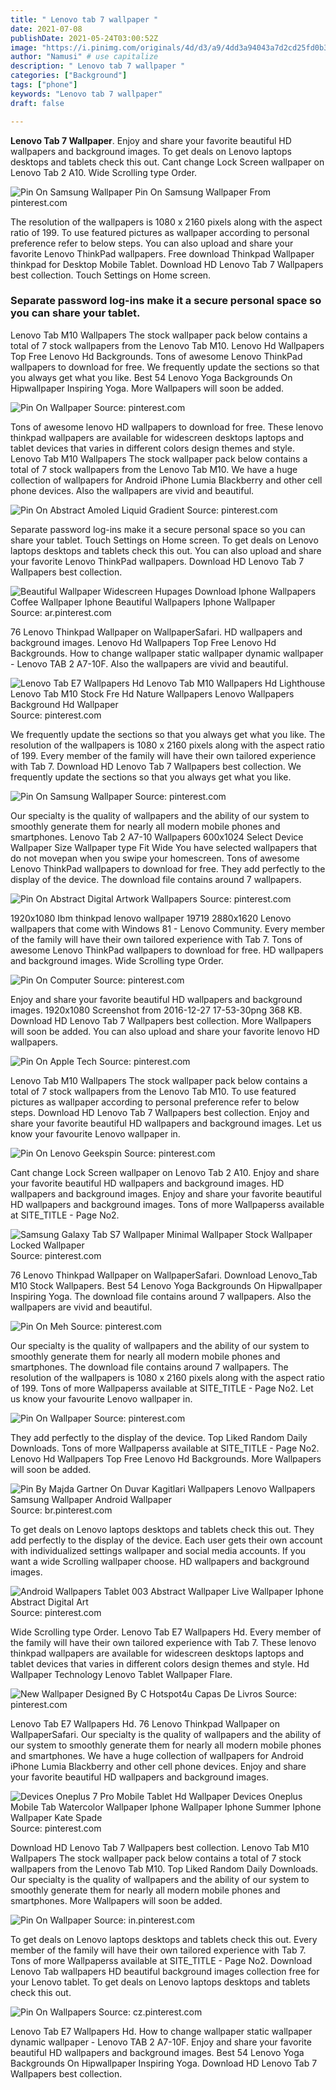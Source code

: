```yaml
---
title: " Lenovo tab 7 wallpaper "
date: 2021-07-08
publishDate: 2021-05-24T03:00:52Z
image: "https://i.pinimg.com/originals/4d/d3/a9/4dd3a94043a7d2cd25fd0b373ad5af43.jpg"
author: "Namusi" # use capitalize
description: " Lenovo tab 7 wallpaper "
categories: ["Background"]
tags: ["phone"]
keywords: "Lenovo tab 7 wallpaper"
draft: false

---
```



**Lenovo Tab 7 Wallpaper**. Enjoy and share your favorite beautiful HD wallpapers and background images. To get deals on Lenovo laptops desktops and tablets check this out. Cant change Lock Screen wallpaper on Lenovo Tab 2 A10. Wide Scrolling type Order.

![Pin On Samsung Wallpaper](https://i.pinimg.com/736x/5b/c7/eb/5bc7eb2be120aa713a80e9b00178e629.jpg "Pin On Samsung Wallpaper")
Pin On Samsung Wallpaper From pinterest.com


The resolution of the wallpapers is 1080 x 2160 pixels along with the aspect ratio of 199. To use featured pictures as wallpaper according to personal preference refer to below steps. You can also upload and share your favorite Lenovo ThinkPad wallpapers. Free download Thinkpad Wallpaper thinkpad for Desktop Mobile Tablet. Download HD Lenovo Tab 7 Wallpapers best collection. Touch Settings on Home screen.

### Separate password log-ins make it a secure personal space so you can share your tablet.

Lenovo Tab M10 Wallpapers The stock wallpaper pack below contains a total of 7 stock wallpapers from the Lenovo Tab M10. Lenovo Hd Wallpapers Top Free Lenovo Hd Backgrounds. Tons of awesome Lenovo ThinkPad wallpapers to download for free. We frequently update the sections so that you always get what you like. Best 54 Lenovo Yoga Backgrounds On Hipwallpaper Inspiring Yoga. More Wallpapers will soon be added.


![Pin On Wallpaper](https://i.pinimg.com/originals/a7/cf/9e/a7cf9e4918913d9ddf9d9c04e4d73880.jpg "Pin On Wallpaper")
Source: pinterest.com

Tons of awesome lenovo HD wallpapers to download for free. These lenovo thinkpad wallpapers are available for widescreen desktops laptops and tablet devices that varies in different colors design themes and style. Lenovo Tab M10 Wallpapers The stock wallpaper pack below contains a total of 7 stock wallpapers from the Lenovo Tab M10. We have a huge collection of wallpapers for Android iPhone Lumia Blackberry and other cell phone devices. Also the wallpapers are vivid and beautiful.

![Pin On Abstract Amoled Liquid Gradient](https://i.pinimg.com/originals/02/cc/0d/02cc0d70045853f67f9243a92e98255a.jpg "Pin On Abstract Amoled Liquid Gradient")
Source: pinterest.com

Separate password log-ins make it a secure personal space so you can share your tablet. Touch Settings on Home screen. To get deals on Lenovo laptops desktops and tablets check this out. You can also upload and share your favorite Lenovo ThinkPad wallpapers. Download HD Lenovo Tab 7 Wallpapers best collection.

![Beautiful Wallpaper Widescreen Hupages Download Iphone Wallpapers Coffee Wallpaper Iphone Beautiful Wallpapers Iphone Wallpaper](https://i.pinimg.com/originals/1d/ae/ca/1daeca0a446496328630f0f071572d24.jpg "Beautiful Wallpaper Widescreen Hupages Download Iphone Wallpapers Coffee Wallpaper Iphone Beautiful Wallpapers Iphone Wallpaper")
Source: ar.pinterest.com

76 Lenovo Thinkpad Wallpaper on WallpaperSafari. HD wallpapers and background images. Lenovo Hd Wallpapers Top Free Lenovo Hd Backgrounds. How to change wallpaper static wallpaper dynamic wallpaper - Lenovo TAB 2 A7-10F. Also the wallpapers are vivid and beautiful.

![Lenovo Tab E7 Wallpapers Hd Lenovo Tab M10 Wallpapers Hd Lighthouse Lenovo Tab M10 Stock Fre Hd Nature Wallpapers Lenovo Wallpapers Background Hd Wallpaper](https://i.pinimg.com/474x/d1/66/cc/d166ccd5b7b5d64c4efcc168433d36ce.jpg "Lenovo Tab E7 Wallpapers Hd Lenovo Tab M10 Wallpapers Hd Lighthouse Lenovo Tab M10 Stock Fre Hd Nature Wallpapers Lenovo Wallpapers Background Hd Wallpaper")
Source: pinterest.com

We frequently update the sections so that you always get what you like. The resolution of the wallpapers is 1080 x 2160 pixels along with the aspect ratio of 199. Every member of the family will have their own tailored experience with Tab 7. Download HD Lenovo Tab 7 Wallpapers best collection. We frequently update the sections so that you always get what you like.

![Pin On Samsung Wallpaper](https://i.pinimg.com/736x/5b/c7/eb/5bc7eb2be120aa713a80e9b00178e629.jpg "Pin On Samsung Wallpaper")
Source: pinterest.com

Our specialty is the quality of wallpapers and the ability of our system to smoothly generate them for nearly all modern mobile phones and smartphones. Lenovo Tab 2 A7-10 Wallpapers 600x1024 Select Device Wallpaper Size Wallpaper type Fit Wide You have selected wallpapers that do not movepan when you swipe your homescreen. Tons of awesome Lenovo ThinkPad wallpapers to download for free. They add perfectly to the display of the device. The download file contains around 7 wallpapers.

![Pin On Abstract Digital Artwork Wallpapers](https://i.pinimg.com/originals/a3/1e/8b/a31e8bc60333171647bbafb08d40b13e.jpg "Pin On Abstract Digital Artwork Wallpapers")
Source: pinterest.com

1920x1080 Ibm thinkpad lenovo wallpaper 19719 2880x1620 Lenovo wallpapers that come with Windows 81 - Lenovo Community. Every member of the family will have their own tailored experience with Tab 7. Tons of awesome Lenovo ThinkPad wallpapers to download for free. HD wallpapers and background images. Wide Scrolling type Order.

![Pin On Computer](https://i.pinimg.com/originals/da/4b/75/da4b75f1699c7f750590eb6a2679ac61.jpg "Pin On Computer")
Source: pinterest.com

Enjoy and share your favorite beautiful HD wallpapers and background images. 1920x1080 Screenshot from 2016-12-27 17-53-30png 368 KB. Download HD Lenovo Tab 7 Wallpapers best collection. More Wallpapers will soon be added. You can also upload and share your favorite lenovo HD wallpapers.

![Pin On Apple Tech](https://i.pinimg.com/originals/e5/1f/e3/e51fe31b6fd8e18b25079bb5117d86ae.jpg "Pin On Apple Tech")
Source: pinterest.com

Lenovo Tab M10 Wallpapers The stock wallpaper pack below contains a total of 7 stock wallpapers from the Lenovo Tab M10. To use featured pictures as wallpaper according to personal preference refer to below steps. Download HD Lenovo Tab 7 Wallpapers best collection. Enjoy and share your favorite beautiful HD wallpapers and background images. Let us know your favourite Lenovo wallpaper in.

![Pin On Lenovo Geekspin](https://i.pinimg.com/originals/3a/bc/03/3abc036861329e605f6f3ad6a9939d44.jpg "Pin On Lenovo Geekspin")
Source: pinterest.com

Cant change Lock Screen wallpaper on Lenovo Tab 2 A10. Enjoy and share your favorite beautiful HD wallpapers and background images. HD wallpapers and background images. Enjoy and share your favorite beautiful HD wallpapers and background images. Tons of more Wallpaperss available at SITE_TITLE - Page No2.

![Samsung Galaxy Tab S7 Wallpaper Minimal Wallpaper Stock Wallpaper Locked Wallpaper](https://i.pinimg.com/564x/c6/6c/50/c66c505dd75505550cedab76ee03896a.jpg "Samsung Galaxy Tab S7 Wallpaper Minimal Wallpaper Stock Wallpaper Locked Wallpaper")
Source: pinterest.com

76 Lenovo Thinkpad Wallpaper on WallpaperSafari. Download Lenovo_Tab M10 Stock Wallpapers. Best 54 Lenovo Yoga Backgrounds On Hipwallpaper Inspiring Yoga. The download file contains around 7 wallpapers. Also the wallpapers are vivid and beautiful.

![Pin On Meh](https://i.pinimg.com/originals/42/0e/7e/420e7ee7dd8b4310521de23085f36d42.jpg "Pin On Meh")
Source: pinterest.com

Our specialty is the quality of wallpapers and the ability of our system to smoothly generate them for nearly all modern mobile phones and smartphones. The download file contains around 7 wallpapers. The resolution of the wallpapers is 1080 x 2160 pixels along with the aspect ratio of 199. Tons of more Wallpaperss available at SITE_TITLE - Page No2. Let us know your favourite Lenovo wallpaper in.

![Pin On Wallpaper](https://i.pinimg.com/originals/bb/2e/ca/bb2eca5f1bb374c9e92723f18f83c817.jpg "Pin On Wallpaper")
Source: pinterest.com

They add perfectly to the display of the device. Top Liked Random Daily Downloads. Tons of more Wallpaperss available at SITE_TITLE - Page No2. Lenovo Hd Wallpapers Top Free Lenovo Hd Backgrounds. More Wallpapers will soon be added.

![Pin By Majda Gartner On Duvar Kagitlari Wallpapers Lenovo Wallpapers Samsung Wallpaper Android Wallpaper](https://i.pinimg.com/originals/00/28/83/002883b099dc4c009811e31250f11221.jpg "Pin By Majda Gartner On Duvar Kagitlari Wallpapers Lenovo Wallpapers Samsung Wallpaper Android Wallpaper")
Source: br.pinterest.com

To get deals on Lenovo laptops desktops and tablets check this out. They add perfectly to the display of the device. Each user gets their own account with individualized settings wallpaper and social media accounts. If you want a wide Scrolling wallpaper choose. HD wallpapers and background images.

![Android Wallpapers Tablet 003 Abstract Wallpaper Live Wallpaper Iphone Abstract Digital Art](https://i.pinimg.com/originals/bd/87/37/bd8737584d490ebf72121ca97ed77486.png "Android Wallpapers Tablet 003 Abstract Wallpaper Live Wallpaper Iphone Abstract Digital Art")
Source: pinterest.com

Wide Scrolling type Order. Lenovo Tab E7 Wallpapers Hd. Every member of the family will have their own tailored experience with Tab 7. These lenovo thinkpad wallpapers are available for widescreen desktops laptops and tablet devices that varies in different colors design themes and style. Hd Wallpaper Technology Lenovo Tablet Wallpaper Flare.

![New Wallpaper Designed By C Hotspot4u Capas De Livros](https://i.pinimg.com/originals/18/e3/cb/18e3cb3a73de70613402c374a11c2c4b.jpg "New Wallpaper Designed By C Hotspot4u Capas De Livros")
Source: pinterest.com

Lenovo Tab E7 Wallpapers Hd. 76 Lenovo Thinkpad Wallpaper on WallpaperSafari. Our specialty is the quality of wallpapers and the ability of our system to smoothly generate them for nearly all modern mobile phones and smartphones. We have a huge collection of wallpapers for Android iPhone Lumia Blackberry and other cell phone devices. Enjoy and share your favorite beautiful HD wallpapers and background images.

![Devices Oneplus 7 Pro Mobile Tablet Hd Wallpaper Devices Oneplus Mobile Tab Watercolor Wallpaper Iphone Wallpaper Iphone Summer Iphone Wallpaper Kate Spade](https://i.pinimg.com/originals/8f/02/94/8f02948bcb6f6d0a37c9bea8d9c3991d.png "Devices Oneplus 7 Pro Mobile Tablet Hd Wallpaper Devices Oneplus Mobile Tab Watercolor Wallpaper Iphone Wallpaper Iphone Summer Iphone Wallpaper Kate Spade")
Source: pinterest.com

Download HD Lenovo Tab 7 Wallpapers best collection. Lenovo Tab M10 Wallpapers The stock wallpaper pack below contains a total of 7 stock wallpapers from the Lenovo Tab M10. Top Liked Random Daily Downloads. Our specialty is the quality of wallpapers and the ability of our system to smoothly generate them for nearly all modern mobile phones and smartphones. More Wallpapers will soon be added.

![Pin On Wallpaper](https://i.pinimg.com/originals/cf/29/8f/cf298f41c317eb7b27f1ac3bdd1eb670.jpg "Pin On Wallpaper")
Source: in.pinterest.com

To get deals on Lenovo laptops desktops and tablets check this out. Every member of the family will have their own tailored experience with Tab 7. Tons of more Wallpaperss available at SITE_TITLE - Page No2. Download Lenovo Tab wallpapers HD beautiful background images collection free for your Lenovo tablet. To get deals on Lenovo laptops desktops and tablets check this out.

![Pin On Wallpapers](https://i.pinimg.com/originals/4d/d3/a9/4dd3a94043a7d2cd25fd0b373ad5af43.jpg "Pin On Wallpapers")
Source: cz.pinterest.com

Lenovo Tab E7 Wallpapers Hd. How to change wallpaper static wallpaper dynamic wallpaper - Lenovo TAB 2 A7-10F. Enjoy and share your favorite beautiful HD wallpapers and background images. Best 54 Lenovo Yoga Backgrounds On Hipwallpaper Inspiring Yoga. Download HD Lenovo Tab 7 Wallpapers best collection.


